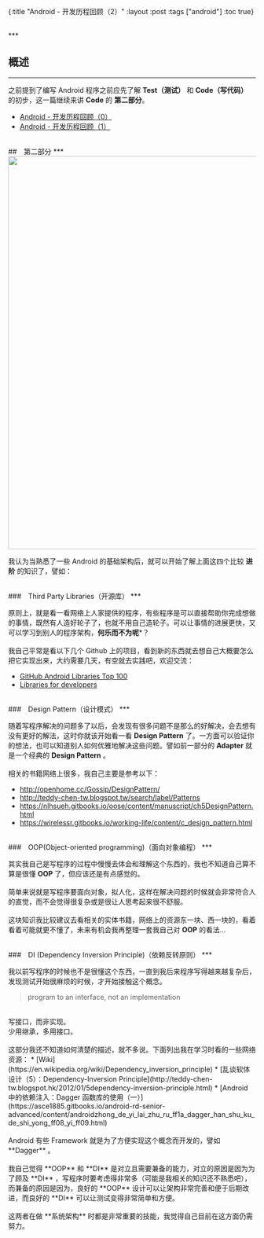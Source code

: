 {:title "Android - 开发历程回顾（2）"
 :layout :post
 :tags  ["android"]
 :toc true}

<br>
***
<br>

## 概述
***

之前提到了编写 Android 程序之前应先了解 **Test（测试）** 和 **Code（写代码）** 的初步，这一篇继续来讲 **Code** 的 **第二部分**。

* [Android - 开发历程回顾（0）](/posts-output/2016-09-10-Android-development-road-0.html)
* [Android - 开发历程回顾（1）](/posts-output/2016-09-18-Android-development-road-1.html)

<br>
##　第二部分
***

<img src="http://oem503hzx.bkt.clouddn.com/Android-dev-road-2.png" width="800"/>

我认为当熟悉了一些 Android 的基础架构后，就可以开始了解上面这四个比较 **进阶** 的知识了，譬如：

<br>
###　Third Party Libraries（开源库）
***

原则上，就是看一看网络上人家提供的程序，有些程序是可以直接帮助你完成想做的事情，既然有人造好轮子了，也就不用自己造轮子。可以让事情的进展更快，又可以学习到别人的程序架构，**何乐而不为呢***？
<br>
<br>
我自己平常是看以下几个 Github 上的项目，看到新的东西就去想自己大概要怎么把它实现出来，大约需要几天，有空就去实践吧，欢迎交流：
* [GitHub Android Libraries Top 100](https://github.com/Freelander/Android_Data/blob/master/Android-Librarys-Top-100.md)
* [Libraries for developers](https://play.google.com/store/apps/details?id=com.desarrollodroide.repos&hl=zh_TW)
<br>
###　Design Pattern（设计模式）
***

随着写程序解决的问题多了以后，会发现有很多问题不是那么的好解决，会去想有没有更好的解法，这时你就该开始看一看 **Design Pattern** 了。一方面可以验证你的想法，也可以知道别人如何优雅地解决这些问题。譬如前一部分的 **Adapter** 就是一个经典的 **Design Pattern** 。
<br>
<br>
相关的书籍网络上很多，我自己主要是参考以下：
* <http://openhome.cc/Gossip/DesignPattern/>
* <http://teddy-chen-tw.blogspot.tw/search/label/Patterns>
* <https://nlhsueh.gitbooks.io/oose/content/manuscript/ch5DesignPattern.html>
* <https://wirelessr.gitbooks.io/working-life/content/c_design_pattern.html>

<br>
###　OOP(Object-oriented programming)（面向对象编程）
***

其实我自己是写程序的过程中慢慢去体会和理解这个东西的，我也不知道自己算不算是很懂 **OOP** 了，但应该还是有点感觉的。
<br>
<br>
简单来说就是写程序要面向对象，拟人化，这样在解决问题的时候就会非常符合人的直觉，而不会觉得很复杂或是很让人思考起来很不舒服。
<br>
<br>
这块知识我比较建议去看相关的实体书籍，网络上的资源东一块、西一块的，看着看着可能就更不懂了，未来有机会我再整理一套我自己对 **OOP** 的看法...

<br>
###　DI (Dependency Inversion Principle)（依赖反转原则）
***

我以前写程序的时候也不是很懂这个东西，一直到我后来程序写得越来越复杂后，发现测试开始很麻烦的时候，才开始接触这个概念。
> program to an interface, not an implementation

<br>
写接口，而非实现。
<br>
少用继承，多用接口。
<br>
<br>
这部分我还不知道如何清楚的描述，就不多说。下面列出我在学习时看的一些网络资源：
* [Wiki](https://en.wikipedia.org/wiki/Dependency_inversion_principle)
* [乱谈软体设计（5）：Dependency-Inversion Principle](http://teddy-chen-tw.blogspot.hk/2012/01/5dependency-inversion-principle.html)
* [Android 中的依赖注入：Dagger 函数库的使用（一）](https://asce1885.gitbooks.io/android-rd-senior-advanced/content/androidzhong_de_yi_lai_zhu_ru_ff1a_dagger_han_shu_ku_de_shi_yong_ff08_yi_ff09.html)

<br>
<br>
Android 有些 Framework 就是为了方便实现这个概念而开发的，譬如 **Dagger** 。
<br>
<br>
我自己觉得 **OOP** 和 **DI** 是对立且需要兼备的能力，对立的原因是因为为了顾及 **DI** ，写程序时要考虑得非常多（可能是我相关的知识还不熟悉吧），而兼备的原因是因为，良好的 **OOP** 设计可以让架构非常完善和便于后期改进，而良好的 **DI** 可以让测试变得非常简单和方便。
<br>
<br>
这两者在做 **系统架构** 时都是非常重要的技能，我觉得自己目前在这方面仍需努力。
